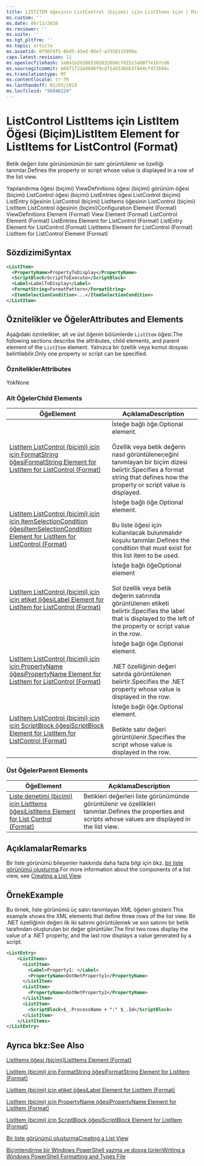```yaml
---
title: LISTITEM öğesinin ListControl (biçimi) için ListItems için | Microsoft Docs
ms.custom: ''
ms.date: 09/13/2016
ms.reviewer: ''
ms.suite: ''
ms.tgt_pltfrm: ''
ms.topic: article
ms.assetid: 0f96f4f5-8bd5-43ed-95e7-a7358115999a
caps.latest.revision: 11
ms.openlocfilehash: 1e0a1b2d20853650328b8cfd1513a08f7e167cd6
ms.sourcegitcommit: b6871f21bd666f9cd71dd336bb3f844cf472b56c
ms.translationtype: MT
ms.contentlocale: tr-TR
ms.lasthandoff: 02/03/2019
ms.locfileid: "56846224"
---
```

# <a name="listitem-element-for-listitems-for-listcontrol-format"></a><span data-ttu-id="51a3b-102">ListControl ListItems için ListItem Öğesi (Biçim)</span><span class="sxs-lookup"><span data-stu-id="51a3b-102">ListItem Element for ListItems for ListControl (Format)</span></span>

<span data-ttu-id="51a3b-103">Betik değeri liste görünümünün bir satır görüntülenir ve özelliği tanımlar.</span><span class="sxs-lookup"><span data-stu-id="51a3b-103">Defines the property or script whose value is displayed in a row of the list view.</span></span>

<span data-ttu-id="51a3b-104">Yapılandırma öğesi (biçimi) ViewDefinitions öğesi (biçimi) görünüm öğesi (biçimi) ListControl öğesi (biçimi) ListEntries öğesi ListControl (biçimi) ListEntry öğesinin ListControl (biçimi) ListItems öğesinin ListControl (biçimi) ListItem ListControl öğesinin (biçimi)</span><span class="sxs-lookup"><span data-stu-id="51a3b-104">Configuration Element (Format) ViewDefinitions Element (Format) View Element (Format) ListControl Element (Format) ListEntries Element for ListControl (Format) ListEntry Element for ListControl (Format) ListItems Element for ListControl (Format) ListItem for ListControl Element (Format)</span></span>

## <a name="syntax"></a><span data-ttu-id="51a3b-105">Sözdizimi</span><span class="sxs-lookup"><span data-stu-id="51a3b-105">Syntax</span></span>

```xml
<ListItem>
  <PropertyName>PropertyToDisplay</PropertyName>
  <ScriptBlock>ScriptToExecute</ScriptBlock>
  <Label>LabelToDisplay</Label>
  <FormatString>FormatPattern</FormatString>
  <ItemSelectionCondition>...</ItemSelectionCondition>
</ListItem>
```

## <a name="attributes-and-elements"></a><span data-ttu-id="51a3b-106">Öznitelikler ve Öğeler</span><span class="sxs-lookup"><span data-stu-id="51a3b-106">Attributes and Elements</span></span>

<span data-ttu-id="51a3b-107">Aşağıdaki öznitelikler, alt ve üst öğenin bölümlerde `ListItem` öğesi.</span><span class="sxs-lookup"><span data-stu-id="51a3b-107">The following sections describe the attributes, child elements, and parent element of the `ListItem` element.</span></span> <span data-ttu-id="51a3b-108">Yalnızca bir özellik veya komut dosyası belirtilebilir.</span><span class="sxs-lookup"><span data-stu-id="51a3b-108">Only one property or script can be specified.</span></span>

### <a name="attributes"></a><span data-ttu-id="51a3b-109">Öznitelikler</span><span class="sxs-lookup"><span data-stu-id="51a3b-109">Attributes</span></span>

<span data-ttu-id="51a3b-110">Yok</span><span class="sxs-lookup"><span data-stu-id="51a3b-110">None</span></span>

### <a name="child-elements"></a><span data-ttu-id="51a3b-111">Alt Öğeler</span><span class="sxs-lookup"><span data-stu-id="51a3b-111">Child Elements</span></span>

|<span data-ttu-id="51a3b-112">Öğe</span><span class="sxs-lookup"><span data-stu-id="51a3b-112">Element</span></span>|<span data-ttu-id="51a3b-113">Açıklama</span><span class="sxs-lookup"><span data-stu-id="51a3b-113">Description</span></span>|
|-------------|-----------------|
|[<span data-ttu-id="51a3b-114">ListItem ListControl (biçimi) için için FormatString öğesi</span><span class="sxs-lookup"><span data-stu-id="51a3b-114">FormatString Element for ListItem for ListControl (Format)</span></span>](./formatstring-element-for-listitem-for-listcontrol-format.md)|<span data-ttu-id="51a3b-115">İsteğe bağlı öğe.</span><span class="sxs-lookup"><span data-stu-id="51a3b-115">Optional element.</span></span><br /><br /> <span data-ttu-id="51a3b-116">Özellik veya betik değerin nasıl görüntüleneceğini tanımlayan bir biçim dizesi belirtir.</span><span class="sxs-lookup"><span data-stu-id="51a3b-116">Specifies a format string that defines how the property or script value is displayed.</span></span>|
|[<span data-ttu-id="51a3b-117">ListItem ListControl (biçimi) için için ItemSelectionCondition öğesi</span><span class="sxs-lookup"><span data-stu-id="51a3b-117">ItemSelectionCondition Element for ListItem for ListControl (Format)</span></span>](./itemselectioncondition-element-for-listitem-for-listcontrol-format.md)|<span data-ttu-id="51a3b-118">İsteğe bağlı öğe.</span><span class="sxs-lookup"><span data-stu-id="51a3b-118">Optional element.</span></span><br /><br /> <span data-ttu-id="51a3b-119">Bu liste öğesi için kullanılacak bulunmalıdır koşulu tanımlar.</span><span class="sxs-lookup"><span data-stu-id="51a3b-119">Defines the condition that must exist for this list item to be used.</span></span>|
|[<span data-ttu-id="51a3b-120">ListItem ListControl (biçimi) için için etiket öğesi</span><span class="sxs-lookup"><span data-stu-id="51a3b-120">Label Element for ListItem for ListControl (Format)</span></span>](./label-element-for-listitem-for-listcontrol-format.md)|<span data-ttu-id="51a3b-121">İsteğe bağlı öğe</span><span class="sxs-lookup"><span data-stu-id="51a3b-121">Optional element</span></span><br /><br /> <span data-ttu-id="51a3b-122">Sol özellik veya betik değerin satırında görüntülenen etiketi belirtir.</span><span class="sxs-lookup"><span data-stu-id="51a3b-122">Specifies the label that is displayed to the left of the property or script value in the row.</span></span>|
|[<span data-ttu-id="51a3b-123">ListItem ListControl (biçimi) için için PropertyName öğesi</span><span class="sxs-lookup"><span data-stu-id="51a3b-123">PropertyName Element for ListItem for ListControl (Format)</span></span>](./propertyname-element-for-listitem-for-listcontrol-format.md)|<span data-ttu-id="51a3b-124">İsteğe bağlı öğe.</span><span class="sxs-lookup"><span data-stu-id="51a3b-124">Optional element.</span></span><br /><br /> <span data-ttu-id="51a3b-125">.NET özelliğinin değeri satırda görüntülenen belirtir.</span><span class="sxs-lookup"><span data-stu-id="51a3b-125">Specifies the .NET property whose value is displayed in the row.</span></span>|
|[<span data-ttu-id="51a3b-126">ListItem ListControl (biçimi) için için ScriptBlock öğesi</span><span class="sxs-lookup"><span data-stu-id="51a3b-126">ScriptBlock Element for ListItem for ListControl (Format)</span></span>](./scriptblock-element-for-listitem-for-listcontrol-format.md)|<span data-ttu-id="51a3b-127">İsteğe bağlı öğe.</span><span class="sxs-lookup"><span data-stu-id="51a3b-127">Optional element.</span></span><br /><br /> <span data-ttu-id="51a3b-128">Betikte satır değeri görüntülenir.</span><span class="sxs-lookup"><span data-stu-id="51a3b-128">Specifies the script whose value is displayed in the row.</span></span>|

### <a name="parent-elements"></a><span data-ttu-id="51a3b-129">Üst Öğeler</span><span class="sxs-lookup"><span data-stu-id="51a3b-129">Parent Elements</span></span>

|<span data-ttu-id="51a3b-130">Öğe</span><span class="sxs-lookup"><span data-stu-id="51a3b-130">Element</span></span>|<span data-ttu-id="51a3b-131">Açıklama</span><span class="sxs-lookup"><span data-stu-id="51a3b-131">Description</span></span>|
|-------------|-----------------|
|[<span data-ttu-id="51a3b-132">Liste denetimi (biçimi) için ListItems öğesi</span><span class="sxs-lookup"><span data-stu-id="51a3b-132">ListItems Element for List Control (Format)</span></span>](./listitems-element-for-listentry-for-listcontrol-format.md)|<span data-ttu-id="51a3b-133">Betikleri değerleri liste görünümünde görüntülenir ve özellikleri tanımlar.</span><span class="sxs-lookup"><span data-stu-id="51a3b-133">Defines the properties and scripts whose values are displayed in the list view.</span></span>|

## <a name="remarks"></a><span data-ttu-id="51a3b-134">Açıklamalar</span><span class="sxs-lookup"><span data-stu-id="51a3b-134">Remarks</span></span>

<span data-ttu-id="51a3b-135">Bir liste görünümü bileşenler hakkında daha fazla bilgi için bkz. [bir liste görünümü oluşturma](./creating-a-list-view.md).</span><span class="sxs-lookup"><span data-stu-id="51a3b-135">For more information about the components of a list view, see [Creating a List View](./creating-a-list-view.md).</span></span>

## <a name="example"></a><span data-ttu-id="51a3b-136">Örnek</span><span class="sxs-lookup"><span data-stu-id="51a3b-136">Example</span></span>

<span data-ttu-id="51a3b-137">Bu örnek, liste görünümü üç satırı tanımlayan XML öğeleri gösterir.</span><span class="sxs-lookup"><span data-stu-id="51a3b-137">This example shows the XML elements that define three rows of the list view.</span></span> <span data-ttu-id="51a3b-138">Bir .NET özelliğinin değeri ilk iki satırını görüntülemek ve son satırını bir betik tarafından oluşturulan bir değer görüntüler.</span><span class="sxs-lookup"><span data-stu-id="51a3b-138">The first two rows display the value of a .NET property, and the last row displays a value generated by a script.</span></span>

```xml
<ListEntry>
    <ListItems>
      <ListItem>
        <Label>Property1: </Label>
        <PropertyName>DotNetProperty1</PropertyName>
      </ListItem>
      <ListItem>
        <PropertyName>DotNetProperty2</PropertyName>
      </ListItem>
      <ListItem>
        <ScriptBlock>$_.ProcessName + ":" $_.Id</ScriptBlock>
      </ListItem>
    </ListItems>
</ListEntry>

```

## <a name="see-also"></a><span data-ttu-id="51a3b-139">Ayrıca bkz:</span><span class="sxs-lookup"><span data-stu-id="51a3b-139">See Also</span></span>

[<span data-ttu-id="51a3b-140">ListItems öğesi (biçimi)</span><span class="sxs-lookup"><span data-stu-id="51a3b-140">ListItems Element (Format)</span></span>](./listitems-element-for-listentry-for-listcontrol-format.md)

[<span data-ttu-id="51a3b-141">ListItem (biçimi) için FormatString öğesi</span><span class="sxs-lookup"><span data-stu-id="51a3b-141">FormatString Element for ListItem (Format)</span></span>](./formatstring-element-for-listitem-for-listcontrol-format.md)

[<span data-ttu-id="51a3b-142">ListItem (biçimi) için etiket öğesi</span><span class="sxs-lookup"><span data-stu-id="51a3b-142">Label Element for ListItem (Format)</span></span>](./label-element-for-listitem-for-listcontrol-format.md)

[<span data-ttu-id="51a3b-143">ListItem (biçimi) için PropertyName öğesi</span><span class="sxs-lookup"><span data-stu-id="51a3b-143">PropertyName Element for ListItem (Format)</span></span>](./propertyname-element-for-listitem-for-listcontrol-format.md)

[<span data-ttu-id="51a3b-144">ListItem (biçimi) için ScriptBlock öğesi</span><span class="sxs-lookup"><span data-stu-id="51a3b-144">ScriptBlock Element for ListItem (Format)</span></span>](./scriptblock-element-for-listitem-for-listcontrol-format.md)

[<span data-ttu-id="51a3b-145">Bir liste görünümü oluşturma</span><span class="sxs-lookup"><span data-stu-id="51a3b-145">Creating a List View</span></span>](./creating-a-list-view.md)

[<span data-ttu-id="51a3b-146">Biçimlendirme bir Windows PowerShell yazma ve dosya türleri</span><span class="sxs-lookup"><span data-stu-id="51a3b-146">Writing a Windows PowerShell Formatting and Types File</span></span>](./writing-a-powershell-formatting-file.md)
